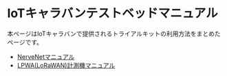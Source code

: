 # IoTキャラバンテストベッドマニュアル

本ページはIoTキャラバンで提供されるトライアルキットの利用方法をまとめたページです。

- [NerveNetマニュアル](https://github.com/tohrukondo/iotcaravantestbed/blob/master/nervetrial.md)
- [LPWA(LoRaWAN)計測機マニュアル](https://github.com/tohrukondo/iotcaravantestbed/blob/master/loratrial.md)
